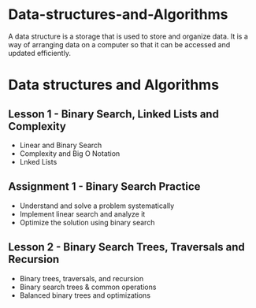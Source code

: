 # Data-structures-and-Algorithms
A data structure is a storage that is used to store and organize data. It is a way of arranging data on a computer so that it can be accessed and updated efficiently.

# Data structures and Algorithms
## Lesson 1 - Binary Search, Linked Lists and Complexity
* Linear and Binary Search
* Complexity and Big O Notation
* Lnked Lists

## Assignment 1 - Binary Search Practice
* Understand and solve a problem systematically
* Implement linear search and analyze it
* Optimize the solution using binary search

## Lesson 2 - Binary Search Trees, Traversals and Recursion
* Binary trees, traversals, and recursion
* Binary search trees & common operations
* Balanced binary trees and optimizations
